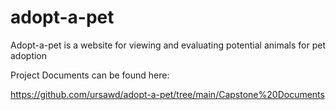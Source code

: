 # adopt-a-pet

Adopt-a-pet is a website for viewing and evaluating potential animals for pet adoption

Project Documents can be found here:

<https://github.com/ursawd/adopt-a-pet/tree/main/Capstone%20Documents>
